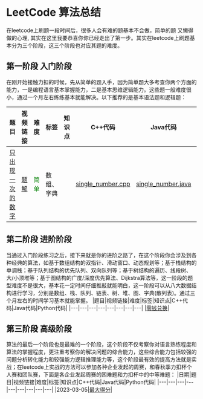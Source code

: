 # LeetCode 算法总结
在leetcode上刷题一段时间后，很多人会有难的题基本不会做，简单的题  又懒得做的心理, 其实在这里我要恭喜你你已经走出了第一步。其实在leetcode上刷题基本分为三个阶段，这三个阶段也对应其题的难度。

## 第一阶段 入门阶段
在刚开始接触力扣的时候，先从简单的题入手，因为简单题大多考查你两个方面的能力，一是编程语言基本掌握能力，二是基本思维逻辑能力。这些题一般难度很小，通过一个月左右练练基本就能解决。以下推荐的是基本语法题和逻辑题：

|题目|视频链接|难度|标签|知识点|C++代码|Java代码|Python代码|
|---|---|---|---|---|---|---|---|
|[只出现一次的数字](https://leetcode-cn.com/leetbook/read/top-interview-questions/xm0u83/)|[题解](https://leetcode-cn.com/problems/single-number/solution/zhi-chu-xian-yi-ci-de-shu-zi-by-leetcode-solution/)|<font color="green">简单</font>|数组、字典||[single_number.cpp](https://github.com/lowicz-yao/leetcode-practise/tree/main/code/C%2B%2B%E4%BB%A3%E7%A0%81/single_number.cpp)|[single_number.java](https://github.com/lowicz-yao/leetcode-practise/blob/main/code/Java%E4%BB%A3%E7%A0%81/single_number.java)|[single_number.py](https://github.com/lowicz-yao/leetcode-practise/blob/main/code/Python%E4%BB%A3%E7%A0%81/single_number.py)|

## 第二阶段 进阶阶段
当通过入门阶段练习之后，接下来就是你的进阶之路了，在这个阶段你会涉及到各种经典的算法，如基于数组结构的双指针、滑动窗口、动态规划等；基于栈结构的单调栈；基于队列结构的优先队列、双向队列等；基于树结构的遍历、线段树、大/小顶堆等；基于图结构的广度/深度优先算法、Dijkstra算法等，这一阶段的题型难度不是很大，基本花一定时间仔细推敲就能明白，这一阶段可以从八大数据结构进行学习，分别是数组、栈、队列、链表、树、堆、图、字典(散列表)。通过三个月左右的时间学习基本就能掌握。
|题目|视频链接|难度|标签|知识点|C++代码|Java代码|Python代码|
|---|---|---|---|---|---|---|---|
|[零钱兑换](https://leetcode-cn.com/leetbook/read/top-interview-questions/x2echt/)|

## 第三阶段 高级阶段
算法的最后一个阶段也是最难的一个阶段，这个阶段不仅考察你对语言熟练程度和算法的掌握程度，更注重考察你的解决问题的综合能力，这些综合能力包括较强的问题分析转化能力和较强能力逻辑推理能力等，这个阶段最有效的提高方法就是实战；在leetcode上实战的方法可以参加各种企业发起的周赛，和春秋季力扣杯个人赛和团队赛，下面是各企业发起周赛的困难题和力扣杯中的中等难题：
|日期|题目|视频链接|难度|标签|知识点|C++代码|Java代码|Python代码|
|---|---|---|---|---|---|---|---|---|
|2023-03-05|[最大得分](https://leetcode-cn.com/problems/get-the-maximum-score/)|

